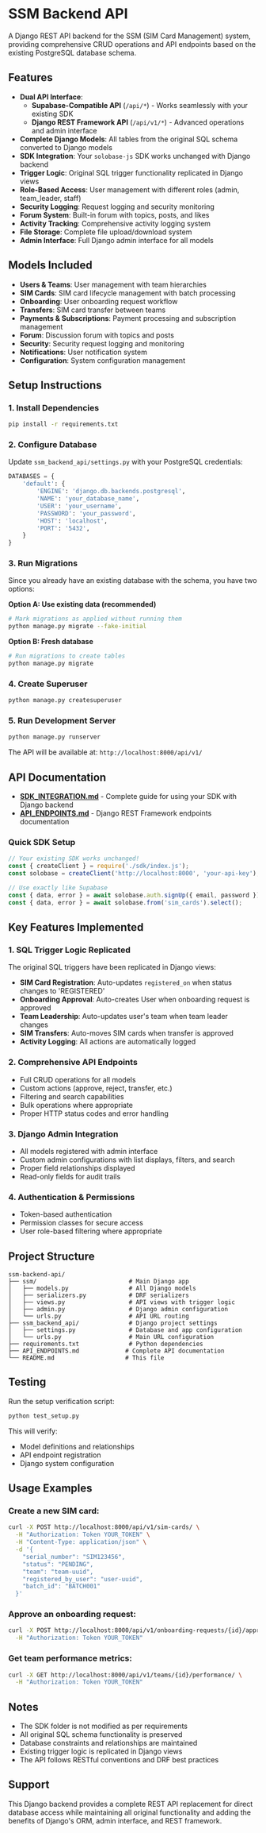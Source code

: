 # SSM Backend API

A Django REST API backend for the SSM (SIM Card Management) system, providing comprehensive CRUD operations and API endpoints based on the existing PostgreSQL database schema.

## Features

- **Dual API Interface**: 
  - **Supabase-Compatible API** (`/api/*`) - Works seamlessly with your existing SDK
  - **Django REST Framework API** (`/api/v1/*`) - Advanced operations and admin interface
- **Complete Django Models**: All tables from the original SQL schema converted to Django models
- **SDK Integration**: Your `solobase-js` SDK works unchanged with Django backend
- **Trigger Logic**: Original SQL trigger functionality replicated in Django views
- **Role-Based Access**: User management with different roles (admin, team_leader, staff)
- **Security Logging**: Request logging and security monitoring
- **Forum System**: Built-in forum with topics, posts, and likes
- **Activity Tracking**: Comprehensive activity logging system
- **File Storage**: Complete file upload/download system
- **Admin Interface**: Full Django admin interface for all models

## Models Included

- **Users & Teams**: User management with team hierarchies
- **SIM Cards**: SIM card lifecycle management with batch processing  
- **Onboarding**: User onboarding request workflow
- **Transfers**: SIM card transfer between teams
- **Payments & Subscriptions**: Payment processing and subscription management
- **Forum**: Discussion forum with topics and posts
- **Security**: Security request logging and monitoring
- **Notifications**: User notification system
- **Configuration**: System configuration management

## Setup Instructions

### 1. Install Dependencies

```bash
pip install -r requirements.txt
```

### 2. Configure Database

Update `ssm_backend_api/settings.py` with your PostgreSQL credentials:

```python
DATABASES = {
    'default': {
        'ENGINE': 'django.db.backends.postgresql',
        'NAME': 'your_database_name',
        'USER': 'your_username',
        'PASSWORD': 'your_password',
        'HOST': 'localhost',
        'PORT': '5432',
    }
}
```

### 3. Run Migrations

Since you already have an existing database with the schema, you have two options:

**Option A: Use existing data (recommended)**
```bash
# Mark migrations as applied without running them
python manage.py migrate --fake-initial
```

**Option B: Fresh database**
```bash
# Run migrations to create tables
python manage.py migrate
```

### 4. Create Superuser

```bash
python manage.py createsuperuser
```

### 5. Run Development Server

```bash
python manage.py runserver
```

The API will be available at: `http://localhost:8000/api/v1/`

## API Documentation

- **[SDK_INTEGRATION.md](SDK_INTEGRATION.md)** - Complete guide for using your SDK with Django backend
- **[API_ENDPOINTS.md](API_ENDPOINTS.md)** - Django REST Framework endpoints documentation

### Quick SDK Setup

```javascript
// Your existing SDK works unchanged!
const { createClient } = require('./sdk/index.js');
const solobase = createClient('http://localhost:8000', 'your-api-key');

// Use exactly like Supabase
const { data, error } = await solobase.auth.signUp({ email, password });
const { data, error } = await solobase.from('sim_cards').select();
```

## Key Features Implemented

### 1. SQL Trigger Logic Replicated

The original SQL triggers have been replicated in Django views:

- **SIM Card Registration**: Auto-updates `registered_on` when status changes to 'REGISTERED'
- **Onboarding Approval**: Auto-creates User when onboarding request is approved
- **Team Leadership**: Auto-updates user's team when team leader changes
- **SIM Transfers**: Auto-moves SIM cards when transfer is approved
- **Activity Logging**: All actions are automatically logged

### 2. Comprehensive API Endpoints

- Full CRUD operations for all models
- Custom actions (approve, reject, transfer, etc.)
- Filtering and search capabilities
- Bulk operations where appropriate
- Proper HTTP status codes and error handling

### 3. Django Admin Integration

- All models registered with admin interface
- Custom admin configurations with list displays, filters, and search
- Proper field relationships displayed
- Read-only fields for audit trails

### 4. Authentication & Permissions

- Token-based authentication
- Permission classes for secure access
- User role-based filtering where appropriate

## Project Structure

```
ssm-backend-api/
├── ssm/                          # Main Django app
│   ├── models.py                 # All Django models
│   ├── serializers.py            # DRF serializers
│   ├── views.py                  # API views with trigger logic
│   ├── admin.py                  # Django admin configuration
│   └── urls.py                   # API URL routing
├── ssm_backend_api/              # Django project settings
│   ├── settings.py               # Database and app configuration
│   └── urls.py                   # Main URL configuration
├── requirements.txt              # Python dependencies
├── API_ENDPOINTS.md             # Complete API documentation
└── README.md                    # This file
```

## Testing

Run the setup verification script:

```bash
python test_setup.py
```

This will verify:
- Model definitions and relationships
- API endpoint registration
- Django system configuration

## Usage Examples

### Create a new SIM card:
```bash
curl -X POST http://localhost:8000/api/v1/sim-cards/ \
  -H "Authorization: Token YOUR_TOKEN" \
  -H "Content-Type: application/json" \
  -d '{
    "serial_number": "SIM123456",
    "status": "PENDING",
    "team": "team-uuid",
    "registered_by_user": "user-uuid",
    "batch_id": "BATCH001"
  }'
```

### Approve an onboarding request:
```bash
curl -X POST http://localhost:8000/api/v1/onboarding-requests/{id}/approve/ \
  -H "Authorization: Token YOUR_TOKEN"
```

### Get team performance metrics:
```bash
curl -X GET http://localhost:8000/api/v1/teams/{id}/performance/ \
  -H "Authorization: Token YOUR_TOKEN"
```

## Notes

- The SDK folder is not modified as per requirements
- All original SQL schema functionality is preserved
- Database constraints and relationships are maintained
- Existing trigger logic is replicated in Django views
- The API follows RESTful conventions and DRF best practices

## Support

This Django backend provides a complete REST API replacement for direct database access while maintaining all original functionality and adding the benefits of Django's ORM, admin interface, and REST framework.
